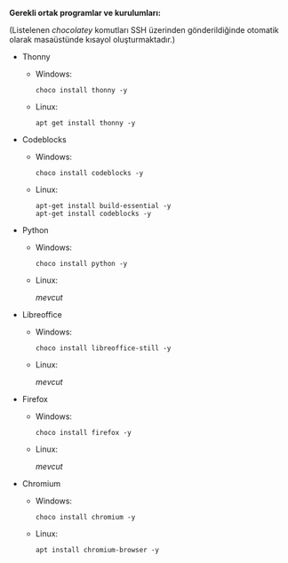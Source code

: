 **Gerekli ortak programlar ve kurulumları:**

(Listelenen *chocolatey* komutları SSH üzerinden gönderildiğinde otomatik olarak masaüstünde kısayol oluşturmaktadır.)

- Thonny
  - Windows:
  
    ```choco install thonny -y```
  - Linux:
  
    ```apt get install thonny -y```

- Codeblocks
  - Windows:
  
    ```choco install codeblocks -y```
    
  - Linux:
  
    ```
    apt-get install build-essential -y
    apt-get install codeblocks -y
    ```
    
- Python
  - Windows:
  
    ```choco install python -y```
    
  - Linux:
  
    *mevcut*
    
- Libreoffice
  - Windows:
  
    ```choco install libreoffice-still -y```
    
  - Linux:
  
    *mevcut*
    
- Firefox
  - Windows:
  
    ```choco install firefox -y```
    
  - Linux:
  
    *mevcut*
    
- Chromium
  - Windows:
  
    ```choco install chromium -y```
    
  - Linux:
  
    ```apt install chromium-browser -y```
    

